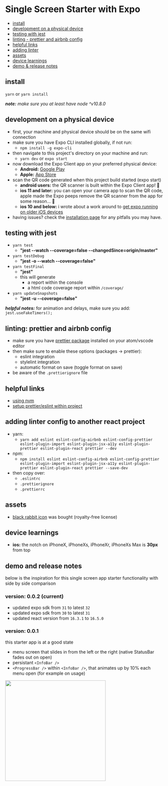 # Single Screen Starter with Expo

- [install](#install)
- [development on a physical device](#development-on-a-physical-device)
- [testing with jest](#testing-with-jest)
- [linting - prettier and airbnb config](#linting-prettier-and-airbnb-config)
- [helpful links](#helpful-links)
- [adding linter](#adding-linter-config-to-another-react-project)
- [assets](#assets)
- [device learnings](#device-learnings)
- [demo & release notes](#demo-and-release-notes)

## install
`yarn` or `yarn install`

***note:*** *make sure you at least have node ^v10.8.0*

## development on a physical device
- first, your machine and physical device should be on the same wifi connection
- make sure you have Expo CLI installed globally, if not run:
  - `npm install -g expo-cli`
- then navigate to this project's directory on your machine and run:
  - `yarn dev` or `expo start`
- now download the Expo Client app on your preferred physical device:
  - **Android:** [Google Play](https://play.google.com/store/apps/details?id=host.exp.exponent)
  - **Apple:** [App Store](https://itunes.apple.com/us/app/expo-client/id982107779)
- scan the QR code generated when this project build started (expo start)
  - **android users:** the QR scanner is built within the Expo Client app! 🤗
  - **ios 11 and later:** you can open your camera app to scan the QR code, apple made the Expo peeps remove the QR scanner from the app for some reason... 🤔
  - **ios 10 and below:** i wrote about a work around to [get expo running on older iOS devices](https://blog.calebnance.com/expo/getting-expo-to-work-on-older-iphones-with-no-qr-support.html)
- having issues? check the [installation page](https://docs.expo.io/versions/latest/introduction/installation) for any pitfalls you may have.

## testing with jest
- `yarn test`
  - **"jest --watch --coverage=false --changedSince=origin/master"**
- `yarn testDebug`
  - **"jest -o --watch --coverage=false"**
- `yarn testFinal`
  - **"jest"**
  - this will generate
    - a report within the console
    - a html code coverage report within `/coverage/`
- `yarn updateSnapshots`
  - **"jest -u --coverage=false"**

***helpful notes:*** for animation and delays, make sure you add: `jest.useFakeTimers();`

## linting: prettier and airbnb config
- make sure you have [prettier package](https://atom.io/packages/prettier-atom) installed on your atom/vscode editor
- then make sure to enable these options (packages → prettier):
  - eslint integration
  - stylelint integration
  - automatic format on save (toggle format on save)
- be aware of the `.prettierignore` file

## helpful links
- [using nvm](https://davidwalsh.name/nvm)
- [setup prettier/eslint within project](https://blog.echobind.com/integrating-prettier-eslint-airbnb-style-guide-in-vscode-47f07b5d7d6a)

## adding linter config to another react project
- yarn:
  - `yarn add eslint eslint-config-airbnb eslint-config-prettier eslint-plugin-import eslint-plugin-jsx-a11y eslint-plugin-prettier eslint-plugin-react prettier --dev`
- npm:
  - `npm install eslint eslint-config-airbnb eslint-config-prettier eslint-plugin-import eslint-plugin-jsx-a11y eslint-plugin-prettier eslint-plugin-react prettier --save-dev`
- then copy over:
  - `.eslintrc`
  - `.prettierignore`
  - `.prettierrc`

## assets
- [black rabbit icon](https://thenounproject.com/search/?q=rabbit&i=1211060) was bought (royalty-free license)

## device learnings
- **ios:** the notch on iPhoneX, iPhoneXs, iPhoneXr, iPhoneXs Max is **30px** from top

## demo and release notes
below is the inspiration for this single screen app starter functionality with side by side comparison

### version: 0.0.2 (current)
- updated expo sdk from `31` to latest `32`
- updated expo sdk from `30` to latest `31`
- updated react version from `16.3.1` to `16.5.0`

### version: 0.0.1
this starter app is at a good state

- menu screen that slides in from the left or the right (native StatusBar fades out on open)
- persistant `<InfoBar />`
- `<ProgressBar />` within `<InfoBar />`, that animates up by 10% each menu open (for example on usage)

<p align="left">
  <img src="creative/side-by-side.gif?raw=true" width="320" />
</p>
